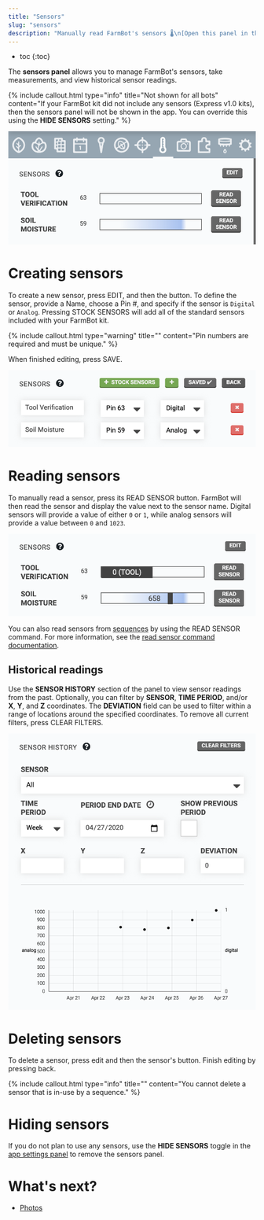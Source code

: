 ```yaml
---
title: "Sensors"
slug: "sensors"
description: "Manually read FarmBot's sensors 🌡️\n[Open this panel in the app](https://my.farm.bot/app/designer/sensors)"
---
```


* toc
{:toc}

The **sensors panel** allows you to manage FarmBot's sensors, take measurements, and view historical sensor readings.

{%
include callout.html
type="info"
title="Not shown for all bots"
content="If your FarmBot kit did not include any sensors (Express v1.0 kits), then the sensors panel will not be shown in the app. You can override this using the **HIDE SENSORS** setting."
%}



![sensors panel](_images/sensors_panel.png)

# Creating sensors
To create a new sensor, press <span class="fb-button fb-gray">EDIT</span>, and then the <span class="fb-button fb-green"><i class='fa fa-plus'></i></span> button. To define the sensor, provide a <span class="fb-input">Name</span>, choose a <span class="fb-dropdown">Pin #</span>, and specify if the sensor is `Digital` or `Analog`. Pressing <span class="fb-button fb-green"><i class='fa fa-plus'></i> STOCK SENSORS</span> will add all of the standard sensors included with your FarmBot kit.

{%
include callout.html
type="warning"
title=""
content="Pin numbers are required and must be unique."
%}

When finished editing, press <span class="fb-button fb-green">SAVE</span>.

![edit sensors](_images/edit_sensors.png)

# Reading sensors
To manually read a sensor, press its <span class="fb-button fb-gray">READ SENSOR</span> button. FarmBot will then read the sensor and display the value next to the sensor name. Digital sensors will provide a value of either `0` or `1`, while analog sensors will provide a value between `0` and `1023`.

![read sensors](_images/read_sensors.png)

You can also read sensors from [sequences](sequences.md) by using the <span class="fb-step fb-read-pin">READ SENSOR</span> command. For more information, see the [read sensor command documentation](sequences/sequence-commands.md#read-sensor).

## Historical readings
Use the **SENSOR HISTORY** section of the panel to view sensor readings from the past. Optionally, you can filter by **SENSOR**, **TIME PERIOD**, and/or **X**, **Y**, and **Z** coordinates. The **DEVIATION** field can be used to filter within a range of locations around the specified coordinates. To remove all current filters, press <span class="fb-button fb-gray">CLEAR FILTERS</span>.

![sensor reading history](_images/sensor_reading_history.png)

# Deleting sensors
To delete a sensor, press <span class="fb-button fb-gray">edit</span> and then the sensor's <span class="fb-button fb-red"><i class='fa fa-times'></i></span> button. Finish editing by pressing <span class="fb-button fb-gray">back</span>.

{%
include callout.html
type="info"
title=""
content="You cannot delete a sensor that is in-use by a sequence."
%}

# Hiding sensors
If you do not plan to use any sensors, use the **HIDE SENSORS** toggle in the [app settings panel](settings/account-settings.md) to remove the sensors panel.


# What's next?

 * [Photos](photos.md)
